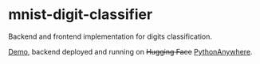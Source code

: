 # mnist-digit-classifier
Backend and frontend implementation for digits classification.

[Demo](https://lucianoinso.github.io/mnist/), backend deployed and running on ~~Hugging Face~~ [PythonAnywhere](https://www.pythonanywhere.com/).
